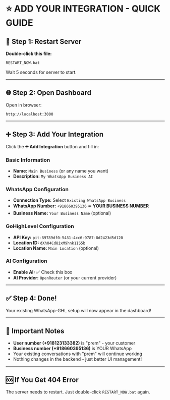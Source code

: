 # ⭐ ADD YOUR INTEGRATION - QUICK GUIDE

## 🚀 Step 1: Restart Server

**Double-click this file:**
```
RESTART_NOW.bat
```

Wait 5 seconds for server to start.

---

## 🌐 Step 2: Open Dashboard

Open in browser:
```
http://localhost:3000
```

---

## ➕ Step 3: Add Your Integration

Click the **➕ Add Integration** button and fill in:

### **Basic Information**
- **Name:** `Main Business` (or any name you want)
- **Description:** `My WhatsApp Business AI`

### **WhatsApp Configuration**
- **Connection Type:** Select `Existing WhatsApp Business`
- **WhatsApp Number:** `+918660395136` ⬅️ **YOUR BUSINESS NUMBER**
- **Business Name:** `Your Business Name` (optional)

### **GoHighLevel Configuration**
- **API Key:** `pit-89789df0-5431-4cc6-9787-8d2423d5d120`
- **Location ID:** `dXh04Cd8ixM9hnk1IS5b`
- **Location Name:** `Main Location` (optional)

### **AI Configuration**
- **Enable AI:** ✅ Check this box
- **AI Provider:** `OpenRouter` (or your current provider)

---

## ✅ Step 4: Done!

Your existing WhatsApp-GHL setup will now appear in the dashboard!

---

## 📝 Important Notes

- **User number (+918123133382)** is "prem" - your customer
- **Business number (+918660395136)** is YOUR WhatsApp
- Your existing conversations with "prem" will continue working
- Nothing changes in the backend - just better UI management!

---

## 🆘 If You Get 404 Error

The server needs to restart. Just double-click `RESTART_NOW.bat` again.

